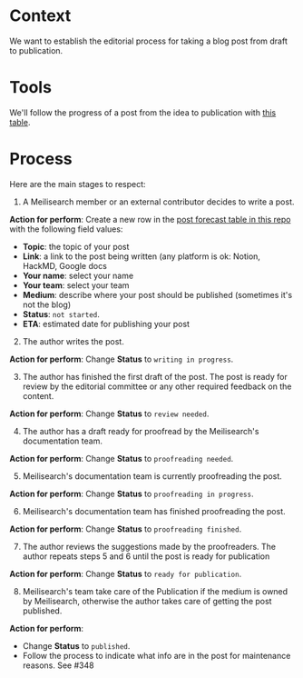 # Context
We want to establish the editorial process for taking a blog post from draft to publication.

# Tools
We'll follow the progress of a post from the idea to publication with [this table](https://github.com/meilisearch/devrel/blob/main/communication/post_forecast.md).

# Process
Here are the main stages to respect:

1. A Meilisearch member or an external contributor decides to write a post.

**Action for perform**:  Create a new row in the [post forecast table in this repo](https://github.com/meilisearch/devrel/blob/main/communication/post_forecast.md) with the following field values:
- **Topic**: the topic of your post
- **Link**: a link to the post being written (any platform is ok: Notion, HackMD, Google docs
- **Your name**: select your name
- **Your team**: select your team
- **Medium**: describe where your post should be published (sometimes it's not the blog)
- **Status**: `not started`.
- **ETA**: estimated date for publishing your post

2. The author writes the post.

**Action for perform**:  Change **Status** to `writing in progress`.

3. The author has finished the first draft of the post. The post is ready for review by the editorial committee or any other required feedback on the content.

**Action for perform**:  Change **Status** to `review needed`.

4. The author has a draft ready for proofread by the Meilisearch's documentation team.

**Action for perform**:  Change **Status** to `proofreading needed`.

5. Meilisearch's documentation team is currently proofreading the post.

**Action for perform**:  Change **Status** to `proofreading in progress`.

6. Meilisearch's documentation team has finished proofreading the post.

**Action for perform**:  Change **Status** to `proofreading finished`.

7. The author reviews the suggestions made by the proofreaders. The author repeats steps 5 and 6 until the post is ready for publication

**Action for perform**:  Change **Status** to `ready for publication`.

8. Meilisearch's team take care of the Publication if the medium is owned by Meilisearch, otherwise the author takes care of getting the post published.

**Action for perform**: 
- Change **Status** to `published`.
- Follow the process to indicate what info are in the post for maintenance reasons. See #348 


